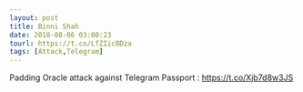 ```yaml
---
layout: post
title: Binni Shah
date: 2018-08-06 03:00:23
tourl: https://t.co/LfZIicBDza
tags: [Attack,Telegram]
---
```

Padding Oracle attack against Telegram Passport :  https://t.co/Xjb7d8w3JS